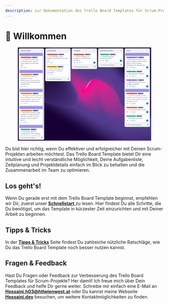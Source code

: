 ```yaml
---
description: zur Dokumentation des Trello Board Templates für Scrum-Projekte!
---
```


# 👋 Willkommen

<figure><img src=".gitbook/assets/image (1).png" alt=""><figcaption></figcaption></figure>

Du bist hier richtig, wenn Du effektiver und erfolgreicher mit Deinen Scrum-Projekten arbeiten möchtest. Das Trello Board Template bietet Dir eine intuitive und leicht verständliche Möglichkeit, Deine Aufgabenliste, Zeitplanung und Projektdetails einfach im Blick zu behalten und die Zusammenarbeit im Team zu optimieren.

## Los geht's!

Wenn Du gerade erst mit dem Trello Board Template beginnst, empfehlen wir Dir, zuerst unser [**Schnellstart** ](schnellstart.md)zu lesen. Hier findest Du alle Schritte, die Du benötigst, um das Template in kürzester Zeit einzurichten und mit Deiner Arbeit zu beginnen.

## Tipps & Tricks

In der [**Tipps & Tricks**](broken-reference) Seite findest Du zahlreiche nützliche Ratschläge, wie Du das Trello Board Template noch besser nutzen kannst.

## Fragen & Feedback

Hast Du Fragen oder Feedback zur Verbesserung des Trello Board Templates für Scrum-Projekte? Her damit! Ich freue mich über Dein Feedback und helfe Dir gerne weiter. Schreibe mir einfach eine E-Mail an [**Hossaini.h03@htlwienwest.at**](mailto:Hossaini.h03@htlwienwest.at?subject=ITP%20SCRUM%20Template) oder Du kannst meine Webseite [**Hossaini.dev**](https://hossaini.dev/) besuchen, um weitere Kontaktmöglichkeiten zu finden.
